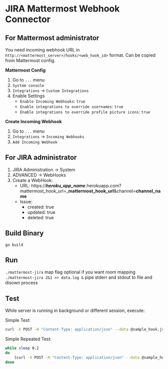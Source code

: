 # JIRA Mattermost Webhook Connector

## For Mattermost administrator
You need incoming webhook URL in `http://<mattermost_server>/hooks/<web_hook_id>` format. Can be copied from Mattermost config.

**Mattermost Config**

1. Go to `...` menu
2. `System console`
3. `Integrations` → `Custom Integrations`
4. Enable Settings
    - `Enable Incoming Webhooks`: `true`
    - `Enable integrations to override usernames`: `true`
    - `Enable integrations to override profile picture icons`: `true`

**Create Incoming Webhook**  
1. Go to `...` menu 
2. `Integrations` → `Incoming Webhooks`
3. `Add Incoming Webhook`
 
## For JIRA administrator
1. JIRA Administration → System
2. ADVANCED → WebHooks
3. Create a WebHook:
    - URL:  https://_**heroku_app_name**_.herokuapp.com?mattermost_hook_url=_**mattermost_hook_url**&channel=**channel_name**
    - Issue:
        - created: true
        - updated: true
        - deleted: true

## Build Binary
`go build`

## Run
`./mattermost-jira` map flag optional if you want room mapping
`./mattermost-jira 2&1 >> data.log &`  pipe stderr and stdout to file and disown process

## Test
While server is running in background or different session, execute:

Simple Test:
```bash
curl -X POST -H "Content-Type: application/json" --data @sample_hook.json "localhost:5000?mattermost_hook_url=http://localhost:8065/hooks/67qhmgccxffaunr886gfewoqfo&channel=off-topic"
```

Simple Repeated Test:
```bash
while sleep 0.2 
do 
	(curl -X POST -H "Content-Type: application/json" --data @sample_hook.json "localhost:5000?mattermost_hook_url=http://localhost:8065/hooks/67qhmgccxffaunr886gfewoqfo&channel=town-square") &
done
```
        
